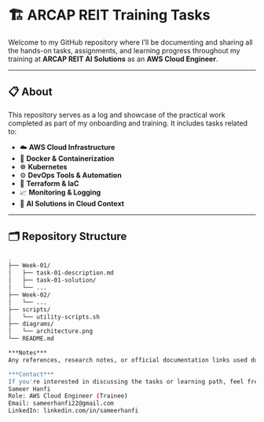 # 🏗️ ARCAP REIT Training Tasks

Welcome to my GitHub repository where I’ll be documenting and sharing all the hands-on tasks, assignments, and learning progress throughout my training at **ARCAP REIT AI Solutions** as an **AWS Cloud Engineer**.

---

## 📋 About

This repository serves as a log and showcase of the practical work completed as part of my onboarding and training. It includes tasks related to:

- ☁️ **AWS Cloud Infrastructure**
- 🐳 **Docker & Containerization**
- ☸️ **Kubernetes**
- ⚙️ **DevOps Tools & Automation**
- 📜 **Terraform & IaC**
- 📈 **Monitoring & Logging**
- 🧠 **AI Solutions in Cloud Context**

---

## 🗂️ Repository Structure

```bash
.
├── Week-01/
│   ├── task-01-description.md
│   ├── task-01-solution/ 
│   └── ...
├── Week-02/
│   └── ...
├── scripts/
│   └── utility-scripts.sh
├── diagrams/
│   └── architecture.png
└── README.md

***Notes***
Any references, research notes, or official documentation links used during the tasks will be included in each week's folder or as a central NOTES.md file.

***Contact***
If you're interested in discussing the tasks or learning path, feel free to connect:
Sameer Hanfi
Role: AWS Cloud Engineer (Trainee)
Email: sameerhanfi22@gmail.com 
LinkedIn: linkedin.com/in/sameerhanfi
